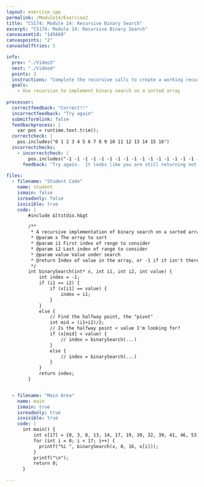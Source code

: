 ```yaml
---
layout: exercise_cpp
permalink: /Module14/Exercise2
title: "CS174: Module 14: Recursive Binary Search"
excerpt: "CS174: Module 14: Recursive Binary Search"
canvasasmtid: "145660"
canvaspoints: "2"
canvashalftries: 5

info:
  prev: "./Video3"
  next: "./Video4"
  points: 2
  instructions: "Complete the recursive calls to create a working recursive implementation of binary search."
  goals:
    - Use recursion to implement binary search on a sorted array
    
processor:  
  correctfeedback: "Correct!!" 
  incorrectfeedback: "Try again"
  submitformlink: false
  feedbackprocess: | 
    var pos = runtime.text.trim();
  correctcheck: |
    pos.includes("0 1 2 3 4 5 6 7 8 9 10 11 12 13 14 15 16")
  incorrectchecks:
    - incorrectcheck: |
        pos.includes("-1 -1 -1 -1 -1 -1 -1 -1 -1 -1 -1 -1 -1 -1 -1 -1 -1")
      feedback: "Try again.  It looks like you are still returning not found for every number in the list"
 
files:
  - filename: "Student Code"
    name: student
    ismain: false
    isreadonly: false
    isvisible: true
    code: | 
        #include &ltstdio.h&gt

        /**
         * A recursive implementation of binary search on a sorted array
         * @param x The array to sort
         * @param i1 First index of range to consider
         * @param i2 Last index of range to consider
         * @param value Value under search
         * @return Index of value in the array, or -1 if it isn't there
         */
        int binarySearch(int* x, int i1, int i2, int value) {
            int index = -1;
            if (i1 == i2) {
                if (x[i1] == value) {
                    index = i1;
                }
            }
            else {
                // Find the halfway point, the "pivot"
                int mid = (i1+i2)/2;
                // Is the halfway point < value I'm looking for?
                if (x[mid] < value) {
                    // index = binarySearch(...)
                }
                else {
                    // index = binarySearch(...)
                }
            }
            return index;
        }


  - filename: "Main Area"
    name: main
    ismain: true
    isreadonly: true
    isvisible: true
    code: | 
      int main() {
          int x[17] = {0, 3, 8, 13, 14, 17, 19, 30, 32, 39, 41, 46, 53, 61, 70, 75, 82};
          for (int i = 0; i < 17; i++) {
            printf("%i ", binarySearch(x, 0, 16, x[i]));
          }
          printf("\n");
          return 0;
      }
        
---
```

